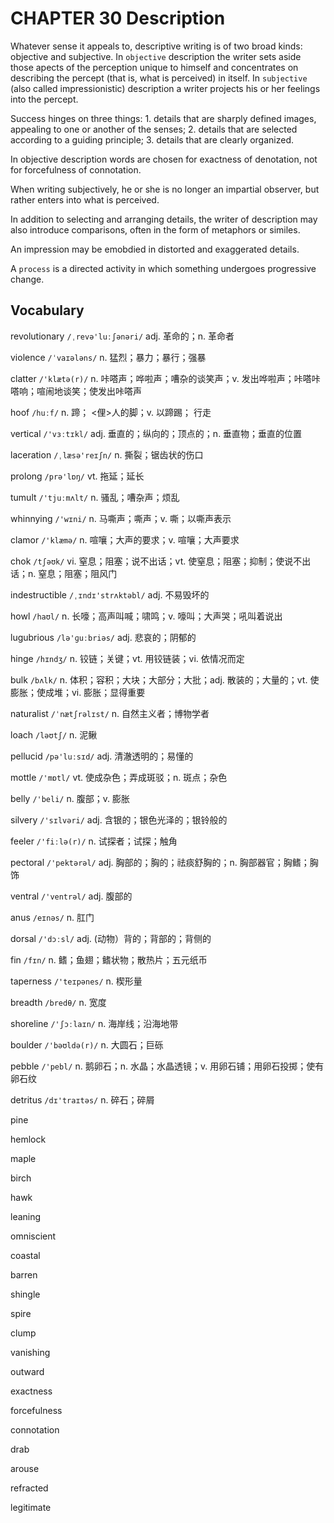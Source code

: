 # CHAPTER 30 Description

Whatever sense it appeals to, descriptive writing is of two broad kinds: objective and subjective. In `objective` description the writer sets aside those apects of the perception unique to himself and concentrates on describing the percept (that is, what is perceived) in itself. In `subjective` (also called impressionistic) description a writer projects his or her feelings into the percept.

Success hinges on three things: 1. details that are sharply defined images, appealing to one or another of the senses; 2. details that are selected according to a guiding principle; 3. details that are clearly organized.

In objective description words are chosen for exactness of denotation, not for forcefulness of connotation.

When writing subjectively, he or she is no longer an impartial observer, but rather enters into what is perceived.

In addition to selecting and arranging details, the writer of description may also introduce comparisons, often in the form of metaphors or similes.

An impression may be emobdied in distorted and exaggerated details.

A `process` is a directed activity in which something undergoes progressive change.



## Vocabulary

revolutionary `/ˌrevə'luːʃənəri/` adj. 革命的；n. 革命者

violence `/ˈvaɪələns/` n. 猛烈；暴力；暴行；强暴

clatter `/'klætə(r)/` n. 咔嗒声；哗啦声；嘈杂的谈笑声；v. 发出哗啦声；咔嗒咔嗒响；喧闹地谈笑；使发出咔嗒声

hoof `/huːf/` n. 蹄； <俚>人的脚；v. 以蹄踢； 行走

vertical `/'vɜːtɪkl/` adj. 垂直的；纵向的；顶点的；n. 垂直物；垂直的位置

laceration `/ˌlæsə'reɪʃn/` n. 撕裂；锯齿状的伤口

prolong `/prə'lɒŋ/` vt. 拖延；延长

tumult `/'tjuːmʌlt/` n. 骚乱；嘈杂声；烦乱

whinnying `/'wɪni/` n. 马嘶声；嘶声；v. 嘶；以嘶声表示

clamor `/'klæmə/` n. 喧嚷；大声的要求；v. 喧嚷；大声要求

chok `/tʃəʊk/` vi. 窒息；阻塞；说不出话；vt. 使窒息；阻塞；抑制；使说不出话；n. 窒息；阻塞；阻风门

indestructible `/ˌɪndɪ'strʌktəbl/` adj. 不易毁坏的

howl `/haʊl/` n. 长嚎；高声叫喊；啸鸣；v. 嚎叫；大声哭；吼叫着说出

lugubrious `/lə'ɡuːbriəs/` adj. 悲哀的；阴郁的

hinge `/hɪndʒ/` n. 铰链；关键；vt. 用铰链装；vi. 依情况而定

bulk `/bʌlk/` n. 体积；容积；大块；大部分；大批；adj. 散装的；大量的；vt. 使膨胀；使成堆；vi. 膨胀；显得重要

naturalist `/ˈnætʃrəlɪst/` n. 自然主义者；博物学者

loach `/ləʊtʃ/` n. 泥鳅

pellucid `/pə'luːsɪd/` adj. 清澈透明的；易懂的

mottle `/'mɒtl/` vt. 使成杂色；弄成斑驳；n. 斑点；杂色

belly `/'beli/` n. 腹部；v. 膨胀

silvery `/'sɪlvəri/` adj. 含银的；银色光泽的；银铃般的

feeler `/'fiːlə(r)/` n. 试探者；试探；触角

pectoral `/'pektərəl/` adj. 胸部的；胸的；祛痰舒胸的；n. 胸部器官；胸鳍；胸饰

ventral `/'ventrəl/` adj. 腹部的

anus `/eɪnəs/` n. 肛门

dorsal `/'dɔːsl/` adj. (动物）背的；背部的；背侧的

fin `/fɪn/` n. 鳍；鱼翅；鳍状物；散热片；五元纸币

taperness `/'teɪpənes/` n. 楔形量

breadth `/bredθ/` n. 宽度

shoreline `/'ʃɔːlaɪn/` n. 海岸线；沿海地带

boulder `/'bəʊldə(r)/` n. 大圆石；巨砾

pebble `/'pebl/` n. 鹅卵石；n. 水晶；水晶透镜；v. 用卵石铺；用卵石投掷；使有卵石纹

detritus `/dɪ'traɪtəs/` n. 碎石；碎屑

pine

hemlock

maple

birch

hawk

leaning

omniscient

coastal

barren

shingle

spire

clump

vanishing

outward

exactness

forcefulness

connotation

drab

arouse

refracted

legitimate